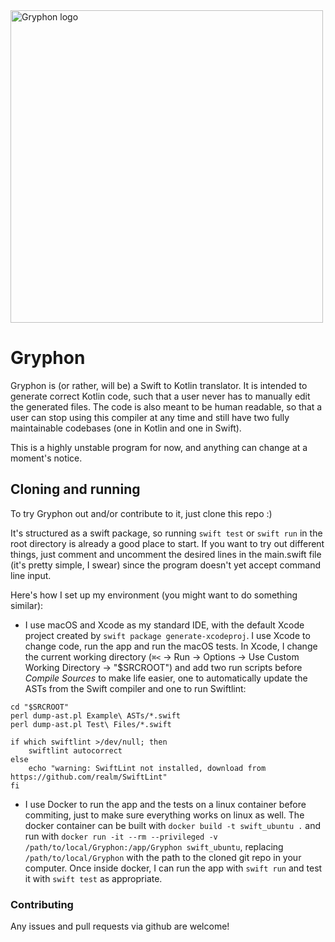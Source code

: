 <div id="logo" style="width: 500pt; overflow: auto"><img src="https://github.com/vinivendra/Gryphon/raw/master/Gryphon%20Logo.png" alt="Gryphon logo" width="500"></div>

# Gryphon


Gryphon is (or rather, will be) a Swift to Kotlin translator. It is intended to generate correct Kotlin code, such that a user never has to manually edit the generated files. The code is also meant to be human readable, so that a user can stop using this compiler at any time and still have two fully maintainable codebases (one in Kotlin and one in Swift).

This is a highly unstable program for now, and anything can change at a moment's notice.

## Cloning and running

To try Gryphon out and/or contribute to it, just clone this repo :)

It's structured as a swift package, so running `swift test` or `swift run` in the root directory is already a good place to start. If you want to try out different things, just comment and uncomment the desired lines in the main.swift file (it's pretty simple, I swear) since the program doesn't yet accept command line input.

Here's how I set up my environment (you might want to do something similar):

- I use macOS and Xcode as my standard IDE, with the default Xcode project created by `swift package generate-xcodeproj`. I use Xcode to change code, run the app and run the macOS tests.  In Xcode, I change the current working directory (`⌘<` → Run → Options → Use Custom Working Directory → "$SRCROOT") and add two run scripts before *Compile Sources* to make life easier, one to automatically update the ASTs from the Swift compiler and one to run Swiftlint:

````
cd "$SRCROOT"
perl dump-ast.pl Example\ ASTs/*.swift
perl dump-ast.pl Test\ Files/*.swift
````

````
if which swiftlint >/dev/null; then
    swiftlint autocorrect
else
    echo "warning: SwiftLint not installed, download from https://github.com/realm/SwiftLint"
fi
````

- I use Docker to run the app and the tests on a linux container before commiting, just to make sure everything works on linux as well. The docker container can be built with `docker build -t swift_ubuntu .` and run with `docker run -it --rm --privileged -v /path/to/local/Gryphon:/app/Gryphon swift_ubuntu`, replacing `/path/to/local/Gryphon` with the path to the cloned git repo in your computer. Once inside docker, I can run the app with `swift run` and test it with `swift test` as appropriate.

### Contributing

Any issues and pull requests via github are welcome!